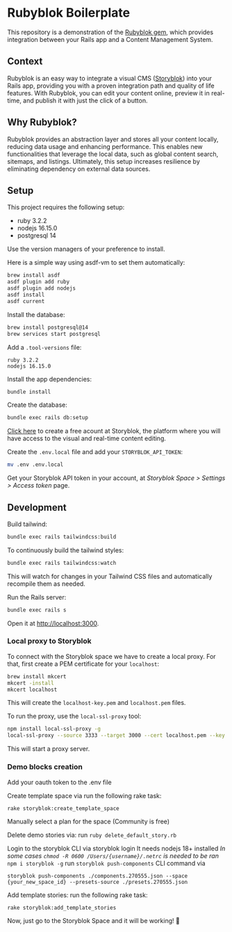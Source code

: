 # Rubyblok Boilerplate
This repository is a demonstration of the [Rubyblok gem](https://github.com/100Starlings/rubyblok), which provides integration between your Rails app and a Content Management System. 

## Context
Rubyblok is an easy way to integrate a visual CMS ([Storyblok](https://www.storyblok.com/)) into your Rails app, providing you with a proven integration path and quality of life features. With Rubyblok, you can edit your content online, preview it in real-time, and publish it with just the click of a button.

## Why Rubyblok?
Rubyblok provides an abstraction layer and stores all your content locally, reducing data usage and enhancing performance. This enables new functionalities that leverage the local data, such as global content search, sitemaps, and listings. Ultimately, this setup increases resilience by eliminating dependency on external data sources.

## Setup

This project requires the following setup:
- ruby 3.2.2
- nodejs 16.15.0
- postgresql 14

Use the version managers of your preference to install.

Here is a simple way using asdf-vm to set them automatically:

```bash
brew install asdf
asdf plugin add ruby
asdf plugin add nodejs
asdf install
asdf current
```

Install the database:

```bash
brew install postgresql@14
brew services start postgresql
```

Add a `.tool-versions` file:
```
ruby 3.2.2
nodejs 16.15.0
```

Install the app dependencies:

```bash
bundle install
```

Create the database:

```bash
bundle exec rails db:setup
```

[Click here](https://app.storyblok.com/?_gl=1*196uoul*_gcl_au*MTg1NjA5NjA0MS4xNzA5MDY5ODk3#!/signup) to create a free acount at Storyblok, the platform where you will have access to the visual and real-time content editing.

Create the `.env.local` file and add your `STORYBLOK_API_TOKEN`:

```bash
mv .env .env.local
```

Get your Storyblok API token in your account, at _Storyblok Space > Settings > Access token_ page.

## Development

Build tailwind:

```bash
bundle exec rails tailwindcss:build
```

To continuously build the tailwind styles:

```bash
bundle exec rails tailwindcss:watch
```

This will watch for changes in your Tailwind CSS files and automatically recompile them as needed.

Run the Rails server:

```bash
bundle exec rails s
```

Open it at [http://localhost:3000](http://localhost:3000).

### Local proxy to Storyblok

To connect with the Storyblok space we have to create a local proxy. For that, first create a PEM certificate for your `localhost`:

```bash
brew install mkcert
mkcert -install
mkcert localhost
```

This will create the `localhost-key.pem` and `localhost.pem` files.

To run the proxy, use the `local-ssl-proxy` tool:

```bash
npm install local-ssl-proxy -g
local-ssl-proxy --source 3333 --target 3000 --cert localhost.pem --key localhost-key.pem
```

This will start a proxy server. 

### Demo blocks creation
Add your oauth token to the .env file

Create template space via
run the following rake task:
```
rake storyblok:create_template_space
```

Manually select a plan for the space (Community is free)

Delete demo stories via:
run `ruby delete_default_story.rb`

Login to the storyblok CLI via storyblok login
It needs nodejs 18+ installed
*In some cases `chmod -R 0600 /Users/{username}/.netrc` is needed to be ran*
`npm i storyblok -g`
run `storyblok push-components` CLI command via
```
storyblok push-components ./components.270555.json --space {your_new_space_id} --presets-source ./presets.270555.json
```

Add template stories:
run the following rake task:
```
rake storyblok:add_template_stories
```

Now, just go to the Storyblok Space and it will be working! :tada:
